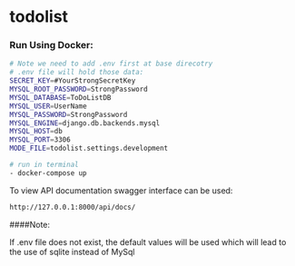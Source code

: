 # todolist

### Run Using Docker:

``` sh
# Note we need to add .env first at base direcotry 
# .env file will hold those data: 
SECRET_KEY=#YourStrongSecretKey
MYSQL_ROOT_PASSWORD=StrongPassword
MYSQL_DATABASE=ToDoListDB
MYSQL_USER=UserName
MYSQL_PASSWORD=StrongPassword
MYSQL_ENGINE=django.db.backends.mysql
MYSQL_HOST=db
MYSQL_PORT=3306
MODE_FILE=todolist.settings.development
```

```` sh
# run in terminal
- docker-compose up
````
To view API documentation swagger interface can be used:
```sh
http://127.0.0.1:8000/api/docs/
```
####Note:

If .env file does not exist, the default values will be used
which will lead to the use of sqlite instead of MySql
